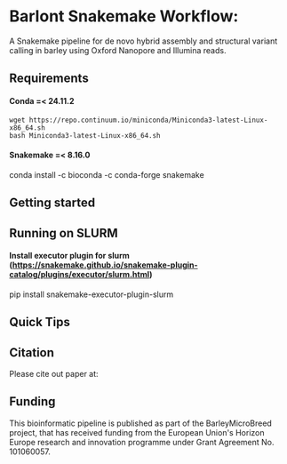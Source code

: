 # Barlont Snakemake Workflow:

A Snakemake pipeline for de novo hybrid assembly and structural variant calling in barley using Oxford Nanopore and Illumina reads.

## Requirements


#### Conda =< 24.11.2

```
wget https://repo.continuum.io/miniconda/Miniconda3-latest-Linux-x86_64.sh
bash Miniconda3-latest-Linux-x86_64.sh
```

#### Snakemake =< 8.16.0

conda install -c bioconda -c conda-forge snakemake

## Getting started



## Running on SLURM

#### Install executor plugin for slurm (https://snakemake.github.io/snakemake-plugin-catalog/plugins/executor/slurm.html)

pip install snakemake-executor-plugin-slurm



## Quick Tips










## Citation

Please cite out paper at: 


## Funding

This bioinformatic pipeline is published as part of the BarleyMicroBreed project, that has received funding from the European Union's Horizon Europe research and innovation programme under Grant Agreement No. 101060057.
